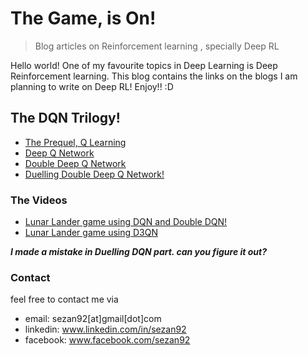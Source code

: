 # The Game, is On!
> Blog articles on Reinforcement learning , specially Deep RL


Hello world! One of my favourite topics in Deep Learning is Deep Reinforcement learning. This blog contains the links on the blogs I am planning to write on Deep RL! Enjoy!! :D 

## The DQN Trilogy!

- [The Prequel, Q Learning](https://sezan92.github.io/2020/03/18/QLearning.html)
- [Deep Q Network](https://sezan92.github.io/2020/03/18/DQN.html)
- [Double Deep Q Network](https://sezan92.github.io/2020/03/18/DDQN.html)
- [Duelling Double Deep Q Network!](https://sezan92.github.io/2020/03/18/D3QN.html)

### The Videos

- [Lunar Lander game using DQN and Double DQN!](https://youtu.be/4Y4VnUNLIyA)
- [Lunar Lander game using D3QN](https://youtu.be/BNFi5e_vX20)

***I made a mistake in Duelling DQN part. can you figure it out?***

### Contact

feel free to contact me via 
- email: sezan92[at]gmail[dot]com
- linkedin: www.linkedin.com/in/sezan92
- facebook: www.facebook.com/sezan92
